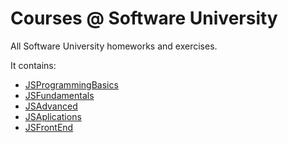 # Courses @ Software University

All Software University homeworks and exercises.

It contains:
- [JSProgrammingBasics](https://softuni.bg/trainings/2590/programming-basics-with-javascript-november-2019/open)
- [JSFundamentals](https://softuni.bg/trainings/2602/js-fundamentals-january-2020)
- [JSAdvanced](https://softuni.bg/trainings/2838/js-advanced-may-2020/internal)
- [JSAplications](https://softuni.bg/trainings/2840/js-applications-june-2020/internal)
- [JSFrontEnd]()

